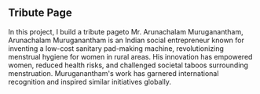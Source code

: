 ## Tribute Page
In this project, I build a tribute pageto Mr. Arunachalam Muruganantham, Arunachalam Muruganantham is an Indian social entrepreneur known for inventing a low-cost sanitary pad-making machine, revolutionizing menstrual hygiene for women in rural areas. His innovation has empowered women, reduced health risks, and challenged societal taboos surrounding menstruation. Muruganantham's work has garnered international recognition and inspired similar initiatives globally.
